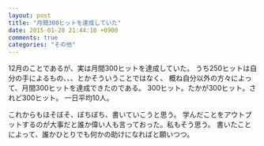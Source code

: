 ```yaml
---
layout: post
title: "月間300ヒットを達成していた"
date: 2015-01-28 21:44:18 +0900
comments: true
categories: "その他"
---
```


12月のことであるが、実は月間300ヒットを達成していた。
うち250ヒットは自分の手によるもの、、、とかそういうことではなく、
概ね自分以外の方々によって、月間300ヒットを達成できたのである。
300ヒット。たかが300ヒット。されど300ヒット。 一日平均10人。

これからもほそぼそ、ぼちぼち、書いていこうと思う。
学んだことをアウトプットするのが大事だと誰か偉い人も言っておった。私もそう思う。
書いたことによって、誰かひとりでも何かの助けになればと願いつつ。

